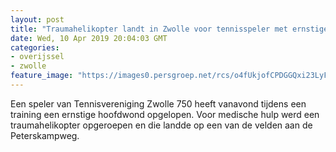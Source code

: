 ```yaml
---
layout: post
title: "Traumahelikopter landt in Zwolle voor tennisspeler met ernstige hoofdwond"
date: Wed, 10 Apr 2019 20:04:03 GMT
categories: 
- overijssel 
- zwolle 
feature_image: "https://images0.persgroep.net/rcs/o4fUkjofCPDGGQxi23LyFgO-EO0/diocontent/145264203/_fitwidth/400/?appId=21791a8992982cd8da851550a453bd7f&quality=0.7"
---
```


Een speler van Tennisvereniging Zwolle 750 heeft vanavond tijdens een training een ernstige hoofdwond opgelopen. Voor medische hulp werd een traumahelikopter opgeroepen en die landde op een van de velden aan de Peterskampweg.
